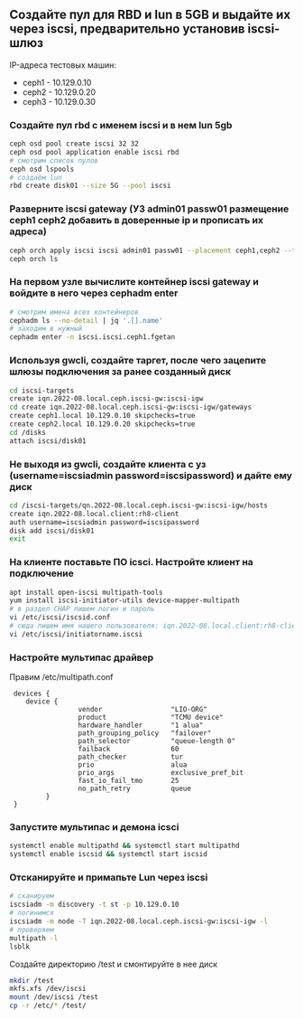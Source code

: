 ## Создайте пул для RBD и lun в 5GB и выдайте их через iscsi, предварительно установив iscsi-шлюз

IP-адреса тестовых машин:
- ceph1 - 10.129.0.10
- ceph2 - 10.129.0.20
- ceph3 - 10.129.0.30

### Создайте пул rbd c именем iscsi и в нем lun 5gb
```bash
ceph osd pool create iscsi 32 32
ceph osd pool application enable iscsi rbd
# смотрим список пулов
ceph osd lspools
# создаём lun
rbd create disk01 --size 5G --pool iscsi
```

### Разверните iscsi gateway (УЗ admin01 passw01 размещение ceph1 ceph2 добавить в доверенные ip и прописать их адреса)
```bash
ceph orch apply iscsi iscsi admin01 passw01 --placement ceph1,ceph2 --trusted_ip_list 10.129.0.10,10.129.0.20,10.129.0.30
ceph orch ls
```

### На первом узле вычислите контейнер iscsi gateway и войдите в него через cephadm enter
```bash
# смотрим имена всех контейнеров
cephadm ls --no-detail | jq '.[].name'
# заходим в нужный
cephadm enter -n iscsi.iscsi.ceph1.fgetan
```

### Используя gwcli, создайте таргет, после чего зацепите шлюзы подключения за ранее созданный диск
```bash
cd iscsi-targets
create iqn.2022-08.local.ceph.iscsi-gw:iscsi-igw
cd create iqn.2022-08.local.ceph.iscsi-gw:iscsi-igw/gateways
create ceph1.local 10.129.0.10 skipchecks=true
create ceph2.local 10.129.0.20 skipchecks=true
cd /disks
attach iscsi/disk01
```

### Не выходя из gwcli, создайте клиента с уз (username=iscsiadmin password=iscsipassword) и дайте ему диск
```bash
cd /iscsi-targets/qn.2022-08.local.ceph.iscsi-gw:iscsi-igw/hosts
create iqn.2022-08.local.client:rh8-client
auth username=iscsiadmin password=iscsipassword
disk add iscsi/disk01
exit
```

### На клиенте поставьте ПО icsci. Настройте клиент на подключение
```bash
apt install open-iscsi multipath-tools
yum install iscsi-initiator-utils device-mapper-multipath
# в раздел CHAP пишем логин и пароль
vi /etc/iscsi/iscsid.conf
# сюда пишем имя нашего пользователя: iqn.2022-08.local.client:rh8-client
vi /etc/iscsi/initiatorname.iscsi
```

### Настройте мультипас драйвер
Правим /etc/multipath.conf
```
 devices {
    device {
                 vendor                 "LIO-ORG"
                 product                "TCMU device"
                 hardware_handler       "1 alua"
                 path_grouping_policy   "failover"
                 path_selector          "queue-length 0"
                 failback               60
                 path_checker           tur
                 prio                   alua
                 prio_args              exclusive_pref_bit
                 fast_io_fail_tmo       25
                 no_path_retry          queue
         }
 }
```
### Запустите мультипас и демона icsci
```bash
systemctl enable multipathd && systemctl start multipathd
systemctl enable iscsid && systemctl start iscsid
```

### Отсканируйте и примапьте Lun через iscsi
```bash
# сканируем
iscsiadm -m discovery -t st -p 10.129.0.10
# логинимся
iscsiadm -m node -T iqn.2022-08.local.ceph.iscsi-gw:iscsi-igw -l
# проверяем
multipath -l
lsblk
```

Создайте директорию /test и смонтируйте в нее диск
```bash
mkdir /test
mkfs.xfs /dev/iscsi
mount /dev/iscsi /test
cp -r /etc/* /test/
```